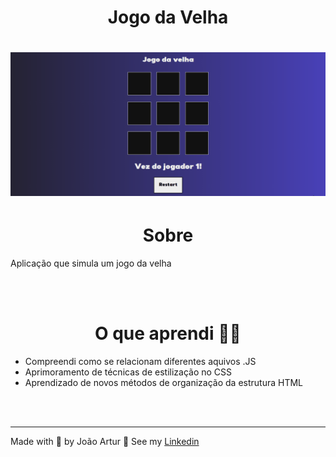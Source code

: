 <h1 align="center">Jogo da Velha</h1>

<h1 align="center">
    <img alt="readme" title="readme" src="./assets/jogo-da-velha.gif">
</h1>

<h1 align="center">Sobre</h1>
<p>Aplicação que simula um jogo da velha</p><br><br>
<h1 align="center">O que aprendi 👨‍💻</h1>
<ul>
    <li>Compreendi como se relacionam diferentes aquivos .JS</li>
    <li>Aprimoramento de técnicas de estilização no CSS</li>
    <li>Aprendizado de novos métodos de organização da estrutura HTML</li>
</ul><br><br>
<hr>
<p>Made with 💜 by João Artur 👋 See my <a href="https://www.linkedin.com/in/magalhesartur/">Linkedin</a></p>
